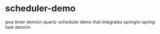 # scheduler-demo
java timer demo\n
quartz-scheduler demo that integrates spring\n
spring task demo\n
